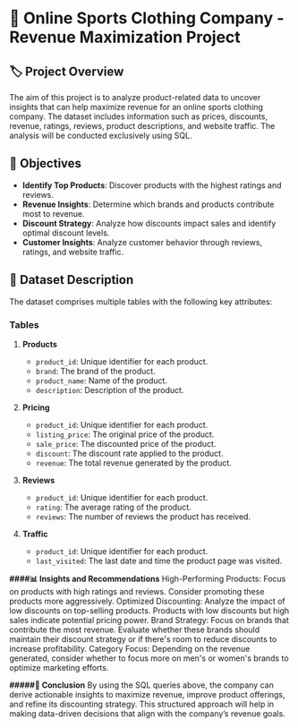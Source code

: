 # 🏅 Online Sports Clothing Company - Revenue Maximization Project

## 🏷️ Project Overview
The aim of this project is to analyze product-related data to uncover insights that can help maximize revenue for an online sports clothing company. The dataset includes information such as prices, discounts, revenue, ratings, reviews, product descriptions, and website traffic. The analysis will be conducted exclusively using SQL.

## 🎯 Objectives
- **Identify Top Products**: Discover products with the highest ratings and reviews.
- **Revenue Insights**: Determine which brands and products contribute most to revenue.
- **Discount Strategy**: Analyze how discounts impact sales and identify optimal discount levels.
- **Customer Insights**: Analyze customer behavior through reviews, ratings, and website traffic.

## 📁 Dataset Description
The dataset comprises multiple tables with the following key attributes:

### Tables
1. **Products**
   - `product_id`: Unique identifier for each product.
   - `brand`: The brand of the product.
   - `product_name`: Name of the product.
   - `description`: Description of the product.

2. **Pricing**
   - `product_id`: Unique identifier for each product.
   - `listing_price`: The original price of the product.
   - `sale_price`: The discounted price of the product.
   - `discount`: The discount rate applied to the product.
   - `revenue`: The total revenue generated by the product.

3. **Reviews**
   - `product_id`: Unique identifier for each product.
   - `rating`: The average rating of the product.
   - `reviews`: The number of reviews the product has received.

4. **Traffic**
   - `product_id`: Unique identifier for each product.
   - `last_visited`: The last date and time the product page was visited.

**####📊 Insights and Recommendations**
High-Performing Products: Focus on products with high ratings and reviews. Consider promoting these products more aggressively.
Optimized Discounting: Analyze the impact of low discounts on top-selling products. Products with low discounts but high sales indicate potential pricing power.
Brand Strategy: Focus on brands that contribute the most revenue. Evaluate whether these brands should maintain their discount strategy or if there's room to reduce discounts to increase profitability.
Category Focus: Depending on the revenue generated, consider whether to focus more on men's or women's brands to optimize marketing efforts.

**#####🚀 Conclusion**
By using the SQL queries above, the company can derive actionable insights to maximize revenue, improve product offerings, and refine its discounting strategy. This structured approach will help in making data-driven decisions that align with the company’s revenue goals.


